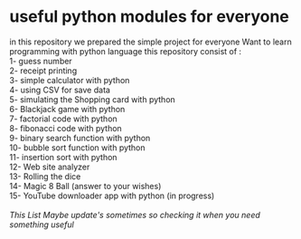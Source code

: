 # useful python modules for everyone <br>
in this repository we prepared the simple project for everyone Want to learn programming with python language
this repository consist of :<br>
1- guess number <br>
2- receipt printing <br>
3- simple calculator with python<br>
4- using CSV for save data<br>
5- simulating the Shopping card with python<br>
6- Blackjack game with python<br>
7- factorial code with python <br>
8- fibonacci code with python<br>
9- binary search function with python<br>
10- bubble sort function with python<br>
11- insertion sort with python<br>
12- Web site analyzer<br>
13- Rolling the dice<br>
14- Magic 8 Ball (answer to your wishes)<br>
15- YouTube downloader app with python (in progress)<br>
 <br>
*This List Maybe update's sometimes so checking it when you need something useful*<br>
